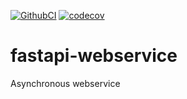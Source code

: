 [![GithubCI](https://github.com/magiskboy/fastapi-webservice/workflows/Test/badge.svg)](https://github.com/magiskboy/fastapi-webservice/actions?query=workflow%3ACI)
[![codecov](https://codecov.io/gh/magiskboy/fastapi-webservice/branch/master/graph/badge.svg)](https://codecov.io/gh/magiskboy/fastapi-webservice)


# fastapi-webservice
Asynchronous webservice
